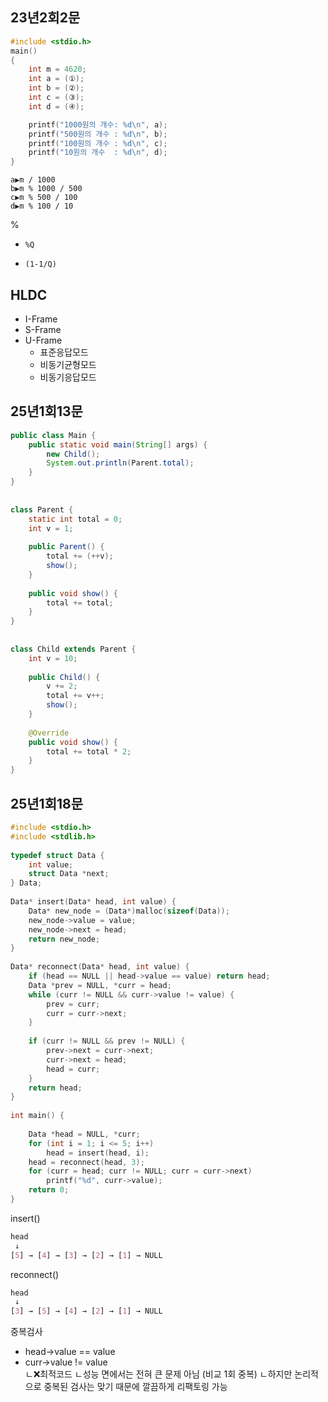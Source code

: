 

## 23년2회2문
```c
#include <stdio.h>
main()
{
    int m = 4620;
    int a = (①);
    int b = (②);
    int c = (③);
    int d = (④);

    printf("1000원의 개수: %d\n", a);
    printf("500원의 개수 : %d\n", b);
    printf("100원의 개수 : %d\n", c);
    printf("10원의 개수  : %d\n", d);
}
```

```
a▶️m / 1000
b▶️m % 1000 / 500
c▶️m % 500 / 100
d▶️m % 100 / 10
```


%
- ```
  %Q
  ```
- ```
  (1-1/Q) 
  ```




## HLDC
- I-Frame
- S-Frame
- U-Frame
  - 표준응답모드
  - 비동기균형모드
  - 비동기응답모드



## 25년1회13문
```java
public class Main {
    public static void main(String[] args) {
        new Child();
        System.out.println(Parent.total);
    }
}
 
 
class Parent {
    static int total = 0;
    int v = 1;
 
    public Parent() {
        total += (++v);
        show();    
    }
 
    public void show() {
        total += total;
    }
}
 
 
class Child extends Parent {
    int v = 10;
 
    public Child() {
        v += 2;
        total += v++;
        show();
    }
 
    @Override
    public void show() {
        total += total * 2;
    }
}
```


## 25년1회18문
```c
#include <stdio.h>   
#include <stdlib.h>  
 
typedef struct Data {
    int value;
    struct Data *next;
} Data;
 
Data* insert(Data* head, int value) {
    Data* new_node = (Data*)malloc(sizeof(Data));
    new_node->value = value;
    new_node->next = head;
    return new_node;
}
 
Data* reconnect(Data* head, int value) {
    if (head == NULL || head->value == value) return head;
    Data *prev = NULL, *curr = head;
    while (curr != NULL && curr->value != value) {
        prev = curr;
        curr = curr->next;
    }
 
    if (curr != NULL && prev != NULL) {
        prev->next = curr->next;
        curr->next = head;
        head = curr;
    }
    return head;
}
 
int main() {
 
    Data *head = NULL, *curr;
    for (int i = 1; i <= 5; i++)
        head = insert(head, i);
    head = reconnect(head, 3);
    for (curr = head; curr != NULL; curr = curr->next)
        printf("%d", curr->value);
    return 0; 
}
```


insert()
```css
head
 ↓
[5] → [4] → [3] → [2] → [1] → NULL
```

reconnect()
```css
head
 ↓
[3] → [5] → [4] → [2] → [1] → NULL
```


중복검사
- head->value == value
- curr->value != value  
ㄴ❌최적코드
ㄴ성능 면에서는 전혀 큰 문제 아님 (비교 1회 중복)
ㄴ하지만 논리적으로 중복된 검사는 맞기 때문에 깔끔하게 리팩토링 가능